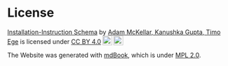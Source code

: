 # License

 <p xmlns:cc="http://creativecommons.org/ns#" xmlns:dct="http://purl.org/dc/terms/"><a property="dct:title" rel="cc:attributionURL" href="https://github.com/instructions-d-installation/schema">Installation-Instruction Schema</a> by <a rel="cc:attributionURL dct:creator" property="cc:attributionName" href="https://github.com/instructions-d-installation">Adam McKellar, Kanushka Gupta, Timo Ege</a> is licensed under <a href="https://creativecommons.org/licenses/by/4.0/?ref=chooser-v1" target="_blank" rel="license noopener noreferrer" style="display:inline-block;">CC BY 4.0<img style="height:22px!important;margin-left:3px;vertical-align:text-bottom;" src="https://mirrors.creativecommons.org/presskit/icons/cc.svg?ref=chooser-v1" alt=""><img style="height:22px!important;margin-left:3px;vertical-align:text-bottom;" src="https://mirrors.creativecommons.org/presskit/icons/by.svg?ref=chooser-v1" alt=""></a></p> 

The Website was generated with [mdBook](https://github.com/rust-lang/mdBook), which is under [MPL 2.0](https://github.com/rust-lang/mdBook/blob/master/LICENSE).